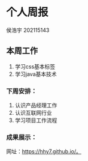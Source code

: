 # 个人周报

侯浩宇 202115143

## 本周工作

1. 学习css基本标签
2. 学习java基本技术

### 下周安排：

1. 认识产品经理工作
2. 认识互联网行业
3. 学习项目工作流程

### 成果展示：

网址：https://hhy7.github.io/。